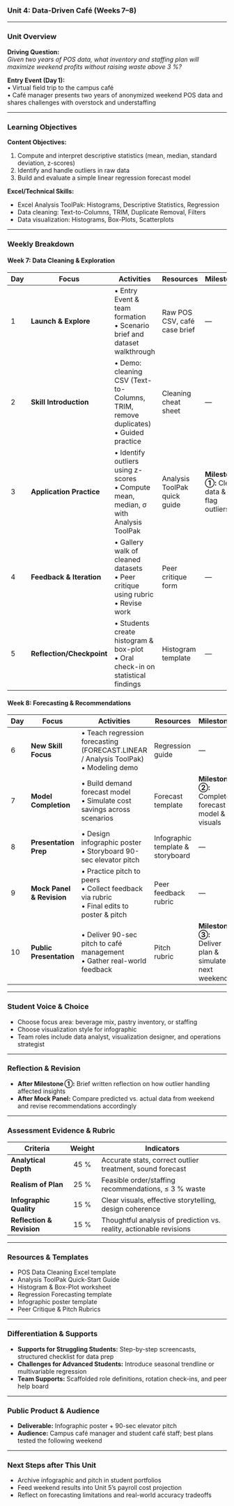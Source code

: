 ### Unit 4: Data-Driven Café (Weeks 7–8)

---

### Unit Overview

**Driving Question:**  
*Given two years of POS data, what inventory and staffing plan will maximize weekend profits without raising waste above 3 %?*

**Entry Event (Day 1):**  
• Virtual field trip to the campus café  
• Café manager presents two years of anonymized weekend POS data and shares challenges with overstock and understaffing  

---

### Learning Objectives

**Content Objectives:**

1. Compute and interpret descriptive statistics (mean, median, standard deviation, z-scores)  
2. Identify and handle outliers in raw data  
3. Build and evaluate a simple linear regression forecast model  

**Excel/Technical Skills:**

* Excel Analysis ToolPak: Histograms, Descriptive Statistics, Regression  
* Data cleaning: Text-to-Columns, TRIM, Duplicate Removal, Filters  
* Data visualization: Histograms, Box-Plots, Scatterplots  

---

### Weekly Breakdown

#### Week 7: Data Cleaning & Exploration

| Day | Focus                   | Activities                                                                              | Resources                        | Milestone                                    |
| --- | ----------------------- | --------------------------------------------------------------------------------------- | -------------------------------- | -------------------------------------------- |
| 1   | **Launch & Explore**    | • Entry Event & team formation<br>• Scenario brief and dataset walkthrough              | Raw POS CSV, café case brief     | —                                            |
| 2   | **Skill Introduction**  | • Demo: cleaning CSV (Text-to-Columns, TRIM, remove duplicates)<br>• Guided practice    | Cleaning cheat sheet             | —                                            |
| 3   | **Application Practice**| • Identify outliers using z-scores<br>• Compute mean, median, σ with Analysis ToolPak   | Analysis ToolPak quick guide     | **Milestone ①:** Clean data & flag outliers  |
| 4   | **Feedback & Iteration**| • Gallery walk of cleaned datasets<br>• Peer critique using rubric<br>• Revise work     | Peer critique form               | —                                            |
| 5   | **Reflection/Checkpoint**| • Students create histogram & box-plot<br>• Oral check-in on statistical findings       | Histogram template               | —                                            |

#### Week 8: Forecasting & Recommendations

| Day | Focus                     | Activities                                                                                   | Resources                         | Milestone                                              |
| --- | ------------------------- | -------------------------------------------------------------------------------------------- | --------------------------------- | ------------------------------------------------------ |
| 6   | **New Skill Focus**       | • Teach regression forecasting (FORECAST.LINEAR / Analysis ToolPak)<br>• Modeling demo       | Regression guide                  | —                                                      |
| 7   | **Model Completion**      | • Build demand forecast model<br>• Simulate cost savings across scenarios                     | Forecast template                 | **Milestone ②:** Complete forecast model & visuals     |
| 8   | **Presentation Prep**     | • Design infographic poster<br>• Storyboard 90-sec elevator pitch                            | Infographic template & storyboard | —                                                      |
| 9   | **Mock Panel & Revision** | • Practice pitch to peers<br>• Collect feedback via rubric<br>• Final edits to poster & pitch| Peer feedback rubric              | —                                                      |
| 10  | **Public Presentation**   | • Deliver 90-sec pitch to café management<br>• Gather real-world feedback                     | Pitch rubric                      | **Milestone ③:** Deliver plan & simulate next weekend  |

---

### Student Voice & Choice

* Choose focus area: beverage mix, pastry inventory, or staffing  
* Choose visualization style for infographic  
* Team roles include data analyst, visualization designer, and operations strategist  

---

### Reflection & Revision

* **After Milestone ①:** Brief written reflection on how outlier handling affected insights  
* **After Mock Panel:** Compare predicted vs. actual data from weekend and revise recommendations accordingly  

---

### Assessment Evidence & Rubric

| Criteria                  | Weight | Indicators                                               |
| ------------------------- | :----: | -------------------------------------------------------- |
| **Analytical Depth**      |  45 %  | Accurate stats, correct outlier treatment, sound forecast|
| **Realism of Plan**       |  25 %  | Feasible order/staffing recommendations, ≤ 3 % waste     |
| **Infographic Quality**   |  15 %  | Clear visuals, effective storytelling, design coherence  |
| **Reflection & Revision** |  15 %  | Thoughtful analysis of prediction vs. reality, actionable revisions |

---

### Resources & Templates

* POS Data Cleaning Excel template  
* Analysis ToolPak Quick-Start Guide  
* Histogram & Box-Plot worksheet  
* Regression Forecasting template  
* Infographic poster template  
* Peer Critique & Pitch Rubrics  

---

### Differentiation & Supports

* **Supports for Struggling Students:** Step-by-step screencasts, structured checklist for data prep  
* **Challenges for Advanced Students:** Introduce seasonal trendline or multivariable regression  
* **Team Supports:** Scaffolded role definitions, rotation check-ins, and peer help board  

---

### Public Product & Audience

* **Deliverable:** Infographic poster + 90-sec elevator pitch  
* **Audience:** Campus café manager and student café staff; best plans tested the following weekend  

---

### Next Steps after This Unit

* Archive infographic and pitch in student portfolios  
* Feed weekend results into Unit 5’s payroll cost projection  
* Reflect on forecasting limitations and real-world accuracy tradeoffs  
